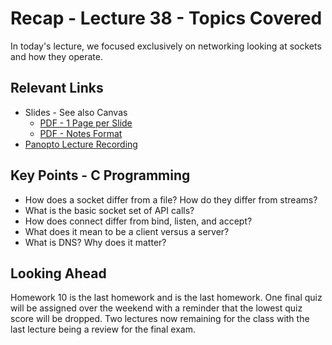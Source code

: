 # Recap - Lecture 38 - Topics Covered

In today's lecture, we focused exclusively on networking looking at sockets and how they operate.  

## Relevant Links

* Slides - See also Canvas
   * [PDF - 1 Page per Slide](https://canvas.nd.edu/files/4373754/download?download_frd=1)
   * [PDF - Notes Format](https://canvas.nd.edu/files/4373753/download?download_frd=1)
* [Panopto Lecture Recording](https://notredame.hosted.panopto.com/Panopto/Pages/Viewer.aspx?id=d60a1690-076f-4c6c-912d-b23e01265498)


## Key Points - C Programming

* How does a socket differ from a file? How do they differ from streams?
* What is the basic socket set of API calls?
* How does connect differ from bind, listen, and accept?
* What does it mean to be a client versus a server?
* What is DNS? Why does it matter?

## Looking Ahead

Homework 10 is the last homework and is the last homework.  One final quiz will be assigned over the weekend with a reminder that the lowest quiz score will be dropped.  Two lectures now remaining for the class with the last lecture being a review for the final exam. 
